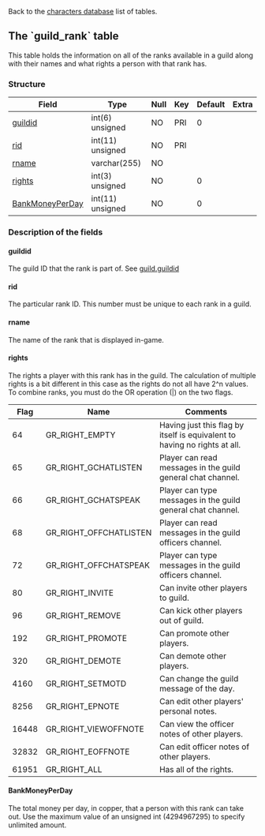 Back to the [characters database](charactersdb_struct) list of tables.

The \`guild\_rank\` table
-------------------------

This table holds the information on all of the ranks available in a guild along with their names and what rights a person with that rank has.

### Structure

| **Field**                                     | **Type**         | **Null** | **Key** | **Default** | **Extra** |
|-----------------------------------------------|------------------|----------|---------|-------------|-----------|
| [guildid](Guild_rank#guildid)                 | int(6) unsigned  | NO       | PRI     | 0           |           |
| [rid](Guild_rank#rid)                         | int(11) unsigned | NO       | PRI     |             |           |
| [rname](Guild_rank#rname)                     | varchar(255)     | NO       |         |             |           |
| [rights](Guild_rank#rights)                   | int(3) unsigned  | NO       |         | 0           |           |
| [BankMoneyPerDay](Guild_rank#bankmoneyperday) | int(11) unsigned | NO       |         | 0           |           |

### Description of the fields

#### guildid

The guild ID that the rank is part of. See [guild.guildid](guild#guildid)

#### rid

The particular rank ID. This number must be unique to each rank in a guild.

#### rname

The name of the rank that is displayed in-game.

#### rights

The rights a player with this rank has in the guild. The calculation of multiple rights is a bit different in this case as the rights do not all have 2^n values. To combine ranks, you must do the OR operation (|) on the two flags.


| Flag  | Name                   | Comments                                                                  |
| ----- | ---------------------- | ------------------------------------------------------------------------- |
| 64    | GR_RIGHT_EMPTY         | Having just this flag by itself is equivalent to having no rights at all. |
| 65    | GR_RIGHT_GCHATLISTEN   | Player can read messages in the guild general chat channel.               |
| 66    | GR_RIGHT_GCHATSPEAK    | Player can type messages in the guild general chat channel.               |
| 68    | GR_RIGHT_OFFCHATLISTEN | Player can read messages in the guild officers channel.                   |
| 72    | GR_RIGHT_OFFCHATSPEAK  | Player can type messages in the guild officers channel.                   |
| 80    | GR_RIGHT_INVITE        | Can invite other players to guild.                                        |
| 96    | GR_RIGHT_REMOVE        | Can kick other players out of guild.                                      |
| 192   | GR_RIGHT_PROMOTE       | Can promote other players.                                                |
| 320   | GR_RIGHT_DEMOTE        | Can demote other players.                                                 |
| 4160  | GR_RIGHT_SETMOTD       | Can change the guild message of the day.                                  |
| 8256  | GR_RIGHT_EPNOTE        | Can edit other players' personal notes.                                   |
| 16448 | GR_RIGHT_VIEWOFFNOTE   | Can view the officer notes of other players.                              |
| 32832 | GR_RIGHT_EOFFNOTE      | Can edit officer notes of other players.                                  |
| 61951 | GR_RIGHT_ALL           | Has all of the rights.                                                    |

#### BankMoneyPerDay

The total money per day, in copper, that a person with this rank can take out. Use the maximum value of an unsigned int (4294967295) to specify unlimited amount.
